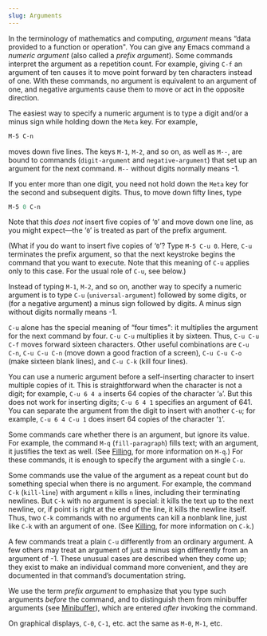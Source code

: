 ```yaml
---
slug: Arguments
---
```


In the terminology of mathematics and computing, *argument* means “data provided to a function or operation". You can give any Emacs command a *numeric argument* (also called a *prefix argument*). Some commands interpret the argument as a repetition count. For example, giving `C-f` an argument of ten causes it to move point forward by ten characters instead of one. With these commands, no argument is equivalent to an argument of one, and negative arguments cause them to move or act in the opposite direction.

The easiest way to specify a numeric argument is to type a digit and/or a minus sign while holding down the `Meta` key. For example,

```lisp
M-5 C-n
```

moves down five lines. The keys `M-1`, `M-2`, and so on, as well as `M--`, are bound to commands (`digit-argument` and `negative-argument`) that set up an argument for the next command. `M--` without digits normally means -1.

If you enter more than one digit, you need not hold down the `Meta` key for the second and subsequent digits. Thus, to move down fifty lines, type

```lisp
M-5 0 C-n
```

Note that this *does not* insert five copies of ‘`0`’ and move down one line, as you might expect—the ‘`0`’ is treated as part of the prefix argument.

(What if you do want to insert five copies of ‘`0`’? Type `M-5 C-u 0`. Here, `C-u` terminates the prefix argument, so that the next keystroke begins the command that you want to execute. Note that this meaning of `C-u` applies only to this case. For the usual role of `C-u`, see below.)

Instead of typing `M-1`, `M-2`, and so on, another way to specify a numeric argument is to type `C-u` (`universal-argument`) followed by some digits, or (for a negative argument) a minus sign followed by digits. A minus sign without digits normally means -1.

`C-u` alone has the special meaning of “four times": it multiplies the argument for the next command by four. `C-u C-u` multiplies it by sixteen. Thus, `C-u C-u C-f` moves forward sixteen characters. Other useful combinations are `C-u C-n`, `C-u C-u C-n` (move down a good fraction of a screen), `C-u C-u C-o` (make sixteen blank lines), and `C-u C-k` (kill four lines).

You can use a numeric argument before a self-inserting character to insert multiple copies of it. This is straightforward when the character is not a digit; for example, `C-u 6 4 a`<!-- /@w --> inserts 64 copies of the character ‘`a`’. But this does not work for inserting digits; `C-u 6 4 1`<!-- /@w --> specifies an argument of 641. You can separate the argument from the digit to insert with another `C-u`; for example, `C-u 6 4 C-u 1`<!-- /@w --> does insert 64 copies of the character ‘`1`’.

Some commands care whether there is an argument, but ignore its value. For example, the command `M-q` (`fill-paragraph`) fills text; with an argument, it justifies the text as well. (See [Filling](Filling), for more information on `M-q`.) For these commands, it is enough to specify the argument with a single `C-u`.

Some commands use the value of the argument as a repeat count but do something special when there is no argument. For example, the command `C-k` (`kill-line`) with argument `n` kills `n` lines, including their terminating newlines. But `C-k` with no argument is special: it kills the text up to the next newline, or, if point is right at the end of the line, it kills the newline itself. Thus, two `C-k` commands with no arguments can kill a nonblank line, just like `C-k` with an argument of one. (See [Killing](Killing), for more information on `C-k`.)

A few commands treat a plain `C-u` differently from an ordinary argument. A few others may treat an argument of just a minus sign differently from an argument of -1. These unusual cases are described when they come up; they exist to make an individual command more convenient, and they are documented in that command’s documentation string.

We use the term *prefix argument* to emphasize that you type such arguments *before* the command, and to distinguish them from minibuffer arguments (see [Minibuffer](Minibuffer)), which are entered *after* invoking the command.

On graphical displays, `C-0`, `C-1`, etc. act the same as `M-0`, `M-1`, etc.
